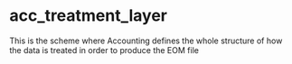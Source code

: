 # acc_treatment_layer
This is the scheme where Accounting defines the whole structure of how the data is treated in order to produce the EOM file
